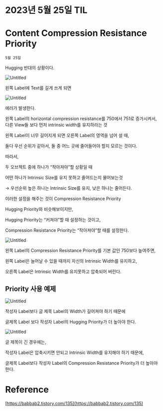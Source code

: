 # 2023년 5월 25일 TIL

# Content Compression Resistance Priority

`5월 25일`

Hugging 반대의 상황이다.

![Untitled](https://s3-us-west-2.amazonaws.com/secure.notion-static.com/2100ef41-ac30-4e54-bff3-843431207eb2/Untitled.png)

왼쪽 Label에 Text를 길게 쓰게 되면

![Untitled](https://s3-us-west-2.amazonaws.com/secure.notion-static.com/29dd3517-aa8f-40a9-9ec1-a39a7e8cad1a/Untitled.png)

에러가 발생한다.

왼쪽 Label의 horizontal compression resistance를 750에서 751로 증가시켜서, 다른 View들 보다 먼저 intrinsic width를 유지하라는 것

왼쪽 Label이 너무 길어지게 되면 오른쪽 Label의 영역을 넘어 설 때,

둘다 우선 순위가 같아서, 둘 중 어느 곳에 줄어들어야 할지 모르는 것이다.

따라서,

두 오브젝트 중에 하나가 “작아져야”할 상황일 때

어떤 하나가 Intrinsic Size를 유지 못하고 줄어드는지 물어보는것

→ 우선순위 높은 하나는 Intrinsic Size를 유지, 낮은 하나는 줄어든다.

이러한 설정을 해주는 것이 Compression Resistance Priority

Hugging Priority와 비슷해보이지만,

Hugging Priority는 “커져야”할 때 설정하는 것이고,

Compression Resistance Priority는 “작아져야”할 때를 설정한다.

![Untitled](https://s3-us-west-2.amazonaws.com/secure.notion-static.com/a08aa0d1-18fb-4f73-ac92-1d3cc6753282/Untitled.png)

왼쪽 Label의 Compression Resistance Priority를 기본 값인 750보다 높여주면,

왼쪽 Label은 늘어날 수 있을 때까지 자신의 Intrinsic Width를 유지하고,

오른쪽 Label은 Intrinsic Width를 유지못하고 압축되어 버린다.

## Priority 사용 예제

![Untitled](https://s3-us-west-2.amazonaws.com/secure.notion-static.com/33792cc5-3b58-4eac-99bc-6196ce4f5998/Untitled.png)

작성자 Label보다 글 제목 Label의 Width가 길어져야 하기 때문에

글제목 Label 보다 작성자 Label의 Hugging Priority가 더 높아야 한다.

![Untitled](https://s3-us-west-2.amazonaws.com/secure.notion-static.com/338abbf4-39f6-4014-b229-93bc88b4d29d/Untitled.png)

글 제목이 긴 경우에는,

작성자 Label은 압축시키면 안되고 Intrinsic Width를 유지해야 하기 때문에,

글제목 Label보다 작성자 Label의 Compression Resistance Priority가 더 높아야 한다.

# Reference

[https://babbab2.tistory.com/135](https://babbab2.tistory.com/135)
